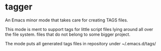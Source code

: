 tagger
======

An Emacs minor mode that takes care for creating TAGS files.

This mode is ment to support tags for little script files lying around
all over the file system. files that do not belong to some bigger project.

The mode puts all generated tags files in repository under ~/.emacs.d/tags/
